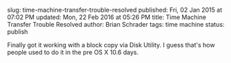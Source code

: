 slug: time-machine-transfer-trouble-resolved
published: Fri, 02 Jan 2015 at 07:02 PM
updated: Mon, 22 Feb 2016 at 05:26 PM
title: Time Machine Transfer Trouble Resolved
author: Brian Schrader
tags: time machine
status: publish

Finally got it working with a block copy via Disk Utility. I guess that's how people used to do it in the pre OS X 10.6 days. 

[1]: http://support.apple.com/en-us/HT202380
